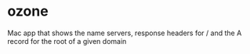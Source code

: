 ozone
=====

Mac app that shows the name servers, response headers for / and the A record for the root of a given domain